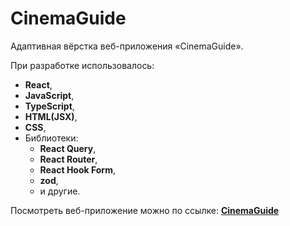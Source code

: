 # CinemaGuide

Адаптивная вёрстка веб-приложения «CinemaGuide».

При разработке использовалось:

- **React**,
- **JavaScript**,
- **TypeScript**,
- **HTML(JSX)**,
- **CSS**,
- Библиотеки:
  - **React Query**,
  - **React Router**,
  - **React Hook Form**,
  - **zod**,
  - и другие.

Посмотреть веб-приложение можно по ссылке: [**CinemaGuide**](https://nizovtsev-daniil.github.io/cinema-guide/#/)
